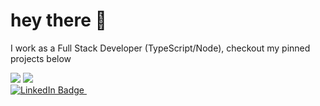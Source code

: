 <h1>
  hey there 👋
</h1>

I work as a Full Stack Developer (TypeScript/Node), checkout my pinned projects below

<img src="https://github-readme-stats.vercel.app/api?username=pillowinacoma&show_icons=true&theme=dark">
<img src="https://github-readme-stats.vercel.app/api/top-langs/?username=pillowinacoma">

<div id="badges">
  <a href="https://www.linkedin.com/in/abdelaziz-sbaai/">
    <img src="https://img.shields.io/badge/LinkedIn-blue?style=for-the-badge&logo=linkedin&logoColor=white" alt="LinkedIn Badge"/>
  </a>
  <img src="https://komarev.com/ghpvc/?username=pillowinacoma&style=flat-square&color=blue" alt=""/>
</div>
